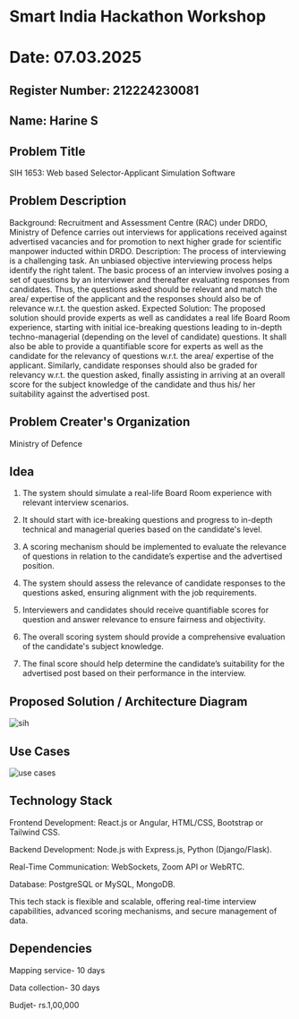 # Smart India Hackathon Workshop
# Date: 07.03.2025
## Register Number: 212224230081
## Name: Harine S
## Problem Title
SIH 1653: Web based Selector-Applicant Simulation Software
## Problem Description
Background: Recruitment and Assessment Centre (RAC) under DRDO, Ministry of Defence carries out interviews for applications received against advertised vacancies and for promotion to next higher grade for scientific manpower inducted within DRDO. Description: The process of interviewing is a challenging task. An unbiased objective interviewing process helps identify the right talent. The basic process of an interview involves posing a set of questions by an interviewer and thereafter evaluating responses from candidates. Thus, the questions asked should be relevant and match the area/ expertise of the applicant and the responses should also be of relevance w.r.t. the question asked. Expected Solution: The proposed solution should provide experts as well as candidates a real life Board Room experience, starting with initial ice-breaking questions leading to in-depth techno-managerial (depending on the level of candidate) questions. It shall also be able to provide a quantifiable score for experts as well as the candidate for the relevancy of questions w.r.t. the area/ expertise of the applicant. Similarly, candidate responses should also be graded for relevancy w.r.t. the question asked, finally assisting in arriving at an overall score for the subject knowledge of the candidate and thus his/ her suitability against the advertised post.

## Problem Creater's Organization
Ministry of Defence

## Idea

1. The system should simulate a real-life Board Room experience with relevant interview scenarios.
    
2. It should start with ice-breaking questions and progress to in-depth technical and managerial queries based on the candidate's level.
  
3. A scoring mechanism should be implemented to evaluate the relevance of questions in relation to the candidate’s expertise and the advertised position.
   
4. The system should assess the relevance of candidate responses to the questions asked, ensuring alignment with the job requirements.
 
5. Interviewers and candidates should receive quantifiable scores for question and answer relevance to ensure fairness and objectivity.
    
6. The overall scoring system should provide a comprehensive evaluation of the candidate's subject knowledge.
    
7. The final score should help determine the candidate’s suitability for the advertised post based on their performance in the interview.
    
## Proposed Solution / Architecture Diagram
![sih](https://github.com/user-attachments/assets/515f749a-decb-4cbb-8be2-c12aaa85cf70)


## Use Cases

![use cases](https://github.com/user-attachments/assets/8ab30e6d-503f-4f22-8bf8-6a349425cd48)


## Technology Stack

Frontend Development: React.js or Angular, HTML/CSS, Bootstrap or Tailwind CSS.

Backend Development: Node.js with Express.js, Python (Django/Flask).

Real-Time Communication: WebSockets, Zoom API or WebRTC.

Database: PostgreSQL or MySQL, MongoDB.

This tech stack is flexible and scalable, offering real-time interview capabilities, advanced scoring mechanisms, and secure management of data.

## Dependencies

Mapping service- 10 days

Data collection- 30 days

Budjet- rs.1,00,000

